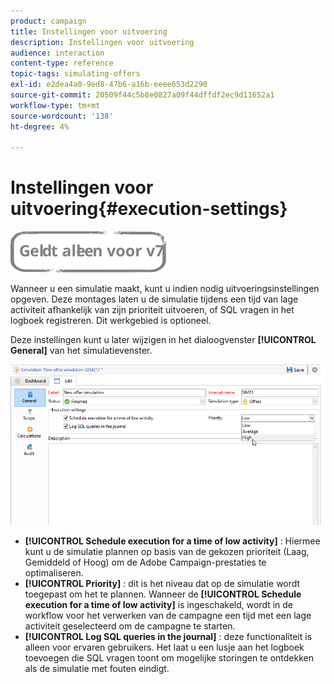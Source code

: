 ```yaml
---
product: campaign
title: Instellingen voor uitvoering
description: Instellingen voor uitvoering
audience: interaction
content-type: reference
topic-tags: simulating-offers
exl-id: e2dea4a0-9ed8-47b6-a16b-eeee653d2290
source-git-commit: 20509f44c5b8e0827a09f44dffdf2ec9d11652a1
workflow-type: tm+mt
source-wordcount: '138'
ht-degree: 4%

---
```


# Instellingen voor uitvoering{#execution-settings}

![](../../assets/v7-only.svg)

Wanneer u een simulatie maakt, kunt u indien nodig uitvoeringsinstellingen opgeven. Deze montages laten u de simulatie tijdens een tijd van lage activiteit afhankelijk van zijn prioriteit uitvoeren, of SQL vragen in het logboek registreren. Dit werkgebied is optioneel.

Deze instellingen kunt u later wijzigen in het dialoogvenster **[!UICONTROL General]** van het simulatievenster.

![](assets/offer_simulation_008.png)

* **[!UICONTROL Schedule execution for a time of low activity]** : Hiermee kunt u de simulatie plannen op basis van de gekozen prioriteit (Laag, Gemiddeld of Hoog) om de Adobe Campaign-prestaties te optimaliseren.
* **[!UICONTROL Priority]** : dit is het niveau dat op de simulatie wordt toegepast om het te plannen. Wanneer de **[!UICONTROL Schedule execution for a time of low activity]** is ingeschakeld, wordt in de workflow voor het verwerken van de campagne een tijd met een lage activiteit geselecteerd om de campagne te starten.
* **[!UICONTROL Log SQL queries in the journal]** : deze functionaliteit is alleen voor ervaren gebruikers. Het laat u een lusje aan het logboek toevoegen die SQL vragen toont om mogelijke storingen te ontdekken als de simulatie met fouten eindigt.
